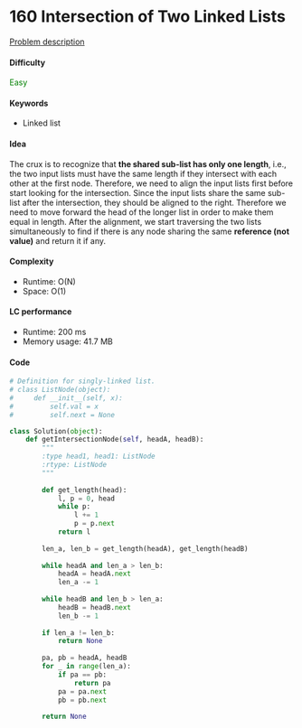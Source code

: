 160 Intersection of Two Linked Lists
=======================
[Problem description](https://leetcode.com/problems/intersection-of-two-linked-lists/)

#### Difficulty
<span style="color:green">Easy</span>

#### Keywords
- Linked list

#### Idea
The crux is to recognize that **the shared sub-list has only one length**, i.e., the two input lists must have the same length if they intersect with each other at the first node. Therefore, we need to align the input lists first before start looking for the intersection. Since the input lists share the same sub-list after the intersection, they should be aligned to the right. Therefore we need to move forward the head of the longer list in order to make them equal in length. After the alignment, we start traversing the two lists simultaneously to find if there is any node sharing the same **reference (not value)** and return it if any. 


#### Complexity
- Runtime: O(N)
- Space: O(1)

#### LC performance
- Runtime: 200 ms
- Memory usage: 41.7 MB

#### Code
```python
# Definition for singly-linked list.
# class ListNode(object):
#     def __init__(self, x):
#         self.val = x
#         self.next = None

class Solution(object):
    def getIntersectionNode(self, headA, headB):
        """
        :type head1, head1: ListNode
        :rtype: ListNode
        """
        
        def get_length(head):
            l, p = 0, head
            while p:
                l += 1
                p = p.next
            return l
        
        len_a, len_b = get_length(headA), get_length(headB)
        
        while headA and len_a > len_b:
            headA = headA.next
            len_a -= 1
        
        while headB and len_b > len_a:
            headB = headB.next
            len_b -= 1
        
        if len_a != len_b:
            return None
        
        pa, pb = headA, headB
        for _ in range(len_a):
            if pa == pb:
                return pa
            pa = pa.next
            pb = pb.next
        
        return None
```